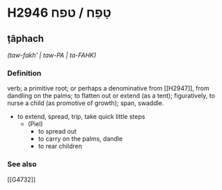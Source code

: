 # H2946 טָפַח / טפח

## ṭâphach

_(taw-fakh' | taw-PA | ta-FAHK)_

### Definition

verb; a primitive root; or perhaps a denominative from [[H2947]], from dandling on the palms; to flatten out or extend (as a tent); figuratively, to nurse a child (as promotive of growth); span, swaddle.

- to extend, spread, trip, take quick little steps
    - (Piel)
        - to spread out
        - to carry on the palms, dandle
        - to rear children
### See also

[[G4732]]

